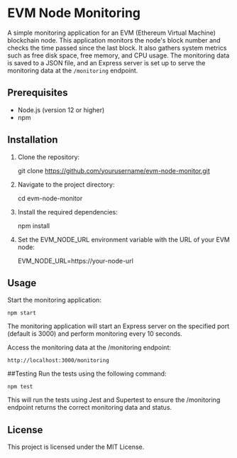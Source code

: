# EVM Node Monitoring

A simple monitoring application for an EVM (Ethereum Virtual Machine) blockchain node. This application monitors the node's block number and checks the time passed since the last block. It also gathers system metrics such as free disk space, free memory, and CPU usage. The monitoring data is saved to a JSON file, and an Express server is set up to serve the monitoring data at the `/monitoring` endpoint.

## Prerequisites

- Node.js (version 12 or higher)
- npm

## Installation

1. Clone the repository:

  
    git clone https://github.com/yourusername/evm-node-monitor.git

2. Navigate to the project directory:
 

    cd evm-node-monitor

3. Install the required dependencies:


    npm install

4. Set the EVM_NODE_URL environment variable with the URL of your EVM node:

    EVM_NODE_URL=https://your-node-url

## Usage
Start the monitoring application:
    
    npm start

The monitoring application will start an Express server on the specified port (default is 3000) and perform monitoring every 10 seconds.

Access the monitoring data at the /monitoring endpoint:

    http://localhost:3000/monitoring

##Testing
Run the tests using the following command:

    npm test

This will run the tests using Jest and Supertest to ensure the /monitoring endpoint returns the correct monitoring data and status.

## License
This project is licensed under the MIT License.


